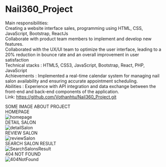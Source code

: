 # Nail360_Project
Main responsibilities: </br>
Creating a website interface sales, programming using HTML, CSS, JavaScript, Bootstrap, ReactJs </br>
Collaborate with product team members to implement and develop new features. </br>
Collaborated with the UX/UI team to optimize the user interface, leading to a 20% reduction in bounce rate and an overall improvement in
user satisfaction </br>
Technical stacks : HTML5, CSS3, JavaScript, Bootstrap, React, PHP, JavaScript </br>
Achievements : Implemented a real-time calendar system for managing nail salon availability and ensuring accurate appointment
scheduling. </br>
Abilities : Experience with API integration and data exchange between the front-end and back-end components of the application. </br>
Link: https://github.com/Vothanhtu/Nail360_Project.git </br>

SOME IMAGE ABOUT PROJECT </br>
HOMEPAGE </br>
![homepage](https://github.com/Vothanhtu/Nail360_Project/assets/77402349/5668e6a3-3048-4365-9dbf-98a3d02acdeb) </br>
DETAIL SALON </br>
![detailSalon](https://github.com/Vothanhtu/Nail360_Project/assets/77402349/3403663b-10f7-41d2-a9e7-ecd9a73f4aa8) </br>
REVIEW SALON </br>
![reviewSalon](https://github.com/Vothanhtu/Nail360_Project/assets/77402349/684740b1-9a74-4c74-8898-55c258359517) </br>
SEARCH SALON RESULT </br>
![SearchSalonsResult](https://github.com/Vothanhtu/Nail360_Project/assets/77402349/89ef049a-a717-4000-9f66-aed4261ec853) </br>
404 NOT FOUND </br>
![404NotFound](https://github.com/Vothanhtu/Nail360_Project/assets/77402349/742932c2-0439-4719-a6a4-79fd94500329)


